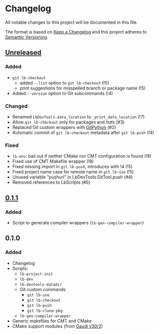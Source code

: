 # Changelog
All notable changes to this project will be documented in this file.

The format is based on [Keep a Changelog](http://keepachangelog.com/en/1.0.0/)
and this project adheres to [Semantic Versioning](http://semver.org/spec/v2.0.0.html).

## [Unreleased][]
### Added
- `git lb-checkout`
  - added `--list` option to `git lb-checkout` (!5)
  - print suggestions for misspelled branch or package name (!5)
- Added `--version` option to Git subcommands (!4)

### Changed
- Renamed `LbDevTools.data_location` to `_print_data_location` (!7)
- Allow `git lb-checkout` only for packages and _hats_ (#3)
- Replaced Git custom wrappers with [GitPython][] (#2)
- Automatic commit of `git lb-checkout` metadata after `git lb-push` (!4)

### Fixed
- `lb-env`: bail out if neither CMake nor CMT configuration is found (!9)
- Fixed use of CMT Makefile wrapper (!8)
- Fixed missing import in `git lb-push`, introduces with !4 (!5)
- Fixed project name case for remote name in `git lb-use` (!5)
- Unused variable "pushurl" in LbDevTools.GitTool.push (#4)
- Removed references to LbScripts (#5)

## [0.1.1][]
### Added
- Script to generate compiler wrappers (`lb-gen-compiler-wrapper`)

## 0.1.0
### Added
- Changelog
- Scripts:
  - `lb-project-init`
  - `lb-dev`
  - `lb-devtools-datadir`
  - Git custom commands
    - `git lb-use`
    - `git lb-checkout`
    - `git lb-push`
    - `git lb-clone-pkg`
  - `lb-gen-compiler-wrapper`
- Generic makefiles for CMT and CMake
- CMake support modules (from [Gaudi v30r2][])


[Unreleased]: https://gitlab.cern.ch/lhcb-core/LbDevTools/compare/0.1.1...master
[0.1.1]: https://gitlab.cern.ch/lhcb-core/LbDevTools/compare/0.1.0...0.1.1

[Gaudi v30r2]: https://gitlab.cern.ch/gaudi/Gaudi/tags/v30r2
[GitPython]: http://gitpython.readthedocs.io/en/stable/
